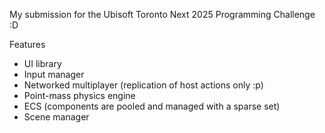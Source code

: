 My submission for the Ubisoft Toronto Next 2025 Programming Challenge :D

Features
* UI library
* Input manager
* Networked multiplayer (replication of host actions only :p)
* Point-mass physics engine
* ECS (components are pooled and managed with a sparse set)
* Scene manager
